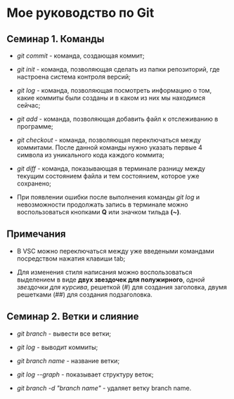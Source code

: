 # Мое руководство по Git

## Семинар 1. Команды
* *git commit* - команда, создающая коммит;

* *git init* - команда, позволяющая сделать из папки репозиторий, где настроена система контроля версий;

* *git log* - команда, позволяющая посмотреть информацию о том, какие коммиты были созданы и в каком из них мы находимся сейчас;

* *git add* - команда, позволяющая добавить файл к отслеживанию в программе;

* *git checkout* - команда, позволяющая переключаться между коммитами. После данной команды нужно указать первые 4 символа из уникального кода каждого коммита;

* *git diff* - команда, показывающая в терминале разницу между текущим состоянием файла и тем состоянием, которое уже сохранено;

* При появлении ошибки после выполнения команды *git log* и невозможности продолжать запись в терминале можно воспользоваться кнопками **Q** или значком тильда **(~)**.

## Примечания

* В VSC можно переключаться между уже введеными командами посредством нажатия клавиши tab;

* Для изменения стиля написания можно воспользоваться выделением в виде **двух звездочек для полужирного**, *одной звездочки для курсива*, решеткой (#) для создания заголовка, двумя решетками (##) для создания подзаголовка.

## Семинар 2. Ветки и слияние
* *git branch* - вывести все ветки;

* *git log* - выводит коммиты;

* *git branch name* - название ветки;

* *git log --graph* - показывает структуру веток;

* *git branch -d "branch name"* - удаляет ветку branch name.